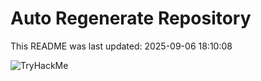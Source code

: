 # Auto Regenerate Repository

This README was last updated: 2025-09-06 18:10:08

 ![TryHackMe](https://tryhackme.com/badge/533634)